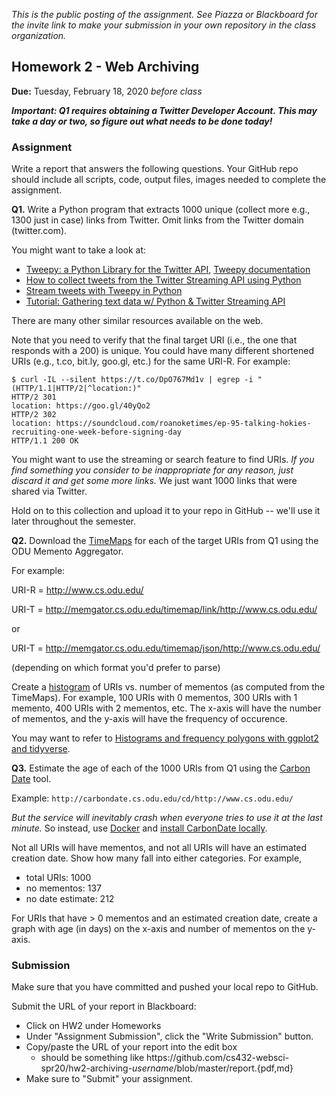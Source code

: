 
*This is the public posting of the assignment. See Piazza or Blackboard for the invite link to make your submission in your own repository in the class organization.*


## Homework 2 - Web Archiving
**Due:** Tuesday, February 18, 2020 *before class* 

***Important: Q1 requires obtaining a Twitter Developer Account.  This may take a day or two, so figure out what needs to be done today!***

### Assignment

Write a report that answers the following questions.  Your GitHub repo should include all scripts, code, output files, images needed to complete the assignment.

**Q1.**  Write a Python program that extracts 1000 unique (collect more e.g., 1300 just in case) links from Twitter. Omit links from the Twitter domain (twitter.com).

You might want to take a look at:
* [Tweepy: a Python Library for the Twitter API](https://medium.com/@jasonrigden/tweept-a-python-library-for-the-twitter-api-9d0537dcebd4), [Tweepy documentation](http://docs.tweepy.org/en/latest/getting_started.html#introduction)
* [How to collect tweets from the Twitter Streaming API using Python](https://www.storybench.org/how-to-collect-tweets-from-the-twitter-streaming-api-using-python/)
* [Stream tweets with Tweepy in Python](https://medium.com/@adam.oudad/stream-tweets-with-tweepy-in-python-99e85b6df468)
* [Tutorial: Gathering text data w/ Python & Twitter Streaming API](https://medium.com/swlh/tutorial-gathering-text-data-w-python-twitter-streaming-api-e1007a3b70ef)

There are many other similar resources available on the web.  

Note that you need to verify that the final target URI (i.e., the one that responds with a 200) is unique.  You could have many
different shortened URIs (e.g., t.co, bit.ly, goo.gl, etc.) for the same URI-R.  For example:

```
$ curl -IL --silent https://t.co/DpO767Md1v | egrep -i "(HTTP/1.1|HTTP/2|^location:)"
HTTP/2 301
location: https://goo.gl/40yQo2
HTTP/2 302
location: https://soundcloud.com/roanoketimes/ep-95-talking-hokies-recruiting-one-week-before-signing-day
HTTP/1.1 200 OK
```

You might want to use the streaming or search feature to find URIs. *If you find something you consider to be inappropriate for any reason, just discard it and get some more links.*  We just want 1000 links that were shared via Twitter.

Hold on to this collection and upload it to your repo in GitHub -- we'll use it later throughout the semester.


**Q2.**  Download the [TimeMaps](http://www.mementoweb.org/guide/quick-intro/) for each of the target URIs from Q1 using the ODU Memento Aggregator.

For example:

URI-R = http://www.cs.odu.edu/

URI-T = http://memgator.cs.odu.edu/timemap/link/http://www.cs.odu.edu/

or

URI-T = http://memgator.cs.odu.edu/timemap/json/http://www.cs.odu.edu/

(depending on which format you'd prefer to parse)

Create a [histogram](https://en.wikipedia.org/wiki/Histogram) of URIs vs. number of mementos (as computed from the TimeMaps).  For example, 100 URIs with 0 mementos, 300 URIs with 1 memento, 400 URIs with 2 mementos, etc.  The x-axis will have the number of mementos, and the y-axis will have the frequency of occurence.  

You may want to refer to [Histograms and frequency polygons with ggplot2 and tidyverse](https://ggplot2.tidyverse.org/reference/geom_histogram.html).


**Q3.**  Estimate the age of each of the 1000 URIs from Q1 using the [Carbon Date](http://ws-dl.blogspot.com/2017/09/2017-09-19-carbon-dating-web-version-40.html) tool.  

Example: `http://carbondate.cs.odu.edu/cd/http://www.cs.odu.edu/`

*But the service will inevitably crash when everyone tries to use it at the last minute.*  So instead, use [Docker](https://www.docker.com/) and [install CarbonDate locally](https://github.com/oduwsdl/CarbonDate). 

Not all URIs will have mementos, and not all URIs will have an estimated creation date.  Show how many fall into either categories.
For example,

* total URIs:         1000
* no mementos:        137  
* no date estimate:   212

For URIs that have > 0 mementos and an estimated creation date, create a graph with age (in days) on the x-axis and number of
mementos on the y-axis.

    
### Submission

Make sure that you have committed and pushed your local repo to GitHub.  

Submit the URL of your report in Blackboard:

* Click on HW2 under Homeworks
* Under "Assignment Submission", click the "Write Submission" button.
* Copy/paste the URL of your report into the edit box
  * should be something like https<nolink>://github.com/cs432-websci-spr20/hw2-archiving-*username*/blob/master/report.{pdf,md}
* Make sure to "Submit" your assignment.
